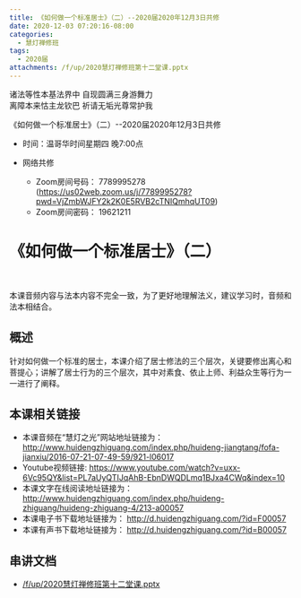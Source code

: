 ```yaml
---
title: 《如何做一个标准居士》（二）--2020届2020年12月3日共修
date: 2020-12-03 07:20:16-08:00
categories:
  - 慧灯禅修班
tags:
  - 2020届
attachments: /f/up/2020慧灯禅修班第十二堂课.pptx
---
```

诸法等性本基法界中 自现圆满三身游舞力  
离障本来怙主龙钦巴 祈请无垢光尊常护我  

《如何做一个标准居士》（二）--2020届2020年12月3日共修

* 时间：温哥华时间星期四 晚7:00点

* 网络共修
  * Zoom房间号码： 7789995278 (<https://us02web.zoom.us/j/7789995278?pwd=VjZmbWJFY2k2K0E5RVB2cTNIQmhqUT09>)
  * Zoom房间密码： 19621211

# 《如何做一个标准居士》（二）

​

本课音频内容与法本内容不完全一致，为了更好地理解法义，建议学习时，音频和法本相结合。

## 概述

针对如何做一个标准的居士，本课介绍了居士修法的三个层次，关键要修出离心和菩提心；讲解了居士行为的三个层次，其中对素食、依止上师、利益众生等行为一一进行了阐释。

## 本课相关链接

- 本课音频在“慧灯之光”网站地址链接为： <http://www.huidengzhiguang.com/index.php/huideng-jiangtang/fofa-jianxiu/2016-07-21-07-49-59/921-l06017>
- Youtube视频链接: <https://www.youtube.com/watch?v=uxx-6Vc95QY&list=PL7aUyQTIJqAhB-EbnDWQDLmq1BJxa4CWq&index=10>
- 本课文字在线阅读地址链接为： <http://www.huidengzhiguang.com/index.php/huideng-zhiguang/huideng-zhiguang-4/213-a00057>
- 本课电子书下载地址链接为： <http://d.huidengzhiguang.com/?id=F00057>
- 本课有声书下载地址链接为： <http://d.huidengzhiguang.com/?id=B00057>

## 串讲文档

* [/f/up/2020慧灯禅修班第十二堂课.pptx](https://s3.ca-central-1.wasabisys.com/hddata/f.huidengchanxiu.net/hdv/f/up/2020慧灯禅修班第十二堂课.pptx)
